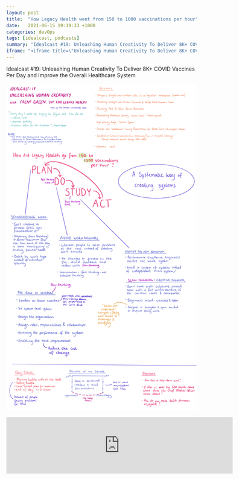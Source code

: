 ```yaml
---
layout: post
title:  "How Legacy Health went from 150 to 1000 vaccinations per hour"
date:   2021-06-15 19:19:33 +1000
categories: devOps
tags: [idealcast, podcasts]
summary: "Idealcast #19: Unleashing Human Creativity To Deliver 8K+ COVID Vaccines Per Day and Improve the Overall Healthcare System"
iframe: "<iframe title=\"Unleashing Human Creativity To Deliver 8K+ COVID Vaccines Per Day and Improve the Overall Healthcare System\" allowtransparency=\"true\" height=\"150\" width=\"600\" style=\"border: none; min-width: min(100%, 430px);\" scrolling=\"no\" data-name=\"pb-iframe-player\" src=\"https://www.podbean.com/player-v2/?i=d8vfh-105d9dd-pb&from=embed&share=1&download=1&skin=eeeeee&btn-skin=8bbb4e&size=150\"></iframe>"
---
```

Idealcast #19: Unleashing Human Creativity To Deliver 8K+ COVID Vaccines Per Day and Improve the Overall Healthcare System

![Notes for Idealcast #19][notes]

<iframe title="Unleashing Human Creativity To Deliver 8K+ COVID Vaccines Per Day and Improve the Overall Healthcare System" allowtransparency="true" height="150" width="600" style="border: none; min-width: min(100%, 430px);" scrolling="no" data-name="pb-iframe-player" src="https://www.podbean.com/player-v2/?i=d8vfh-105d9dd-pb&from=embed&share=1&download=1&skin=eeeeee&btn-skin=8bbb4e&size=150"></iframe>

[notes]: /assets/img/idealcast19.png

